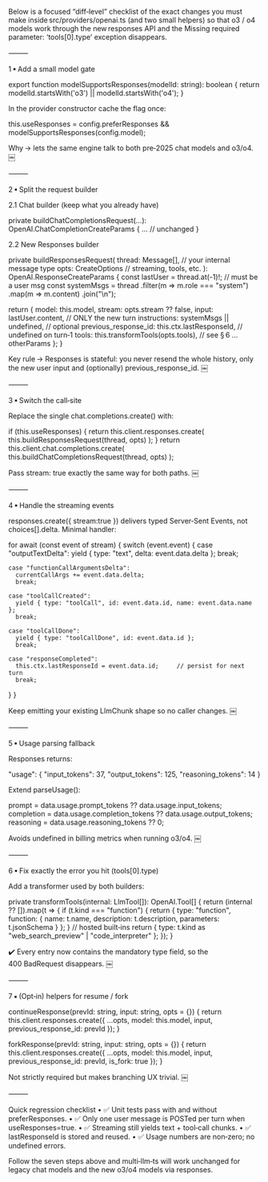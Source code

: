 Below is a focused “diff‑level” checklist of the exact changes you must make inside src/providers/openai.ts (and two small helpers) so that o3 / o4 models work through the new responses API and the Missing required parameter: ‘tools[0].type’ exception disappears.

⸻

1 ▪ Add a small model gate

export function modelSupportsResponses(modelId: string): boolean {
  return modelId.startsWith('o3') || modelId.startsWith('o4');
}

In the provider constructor cache the flag once:

this.useResponses =
  config.preferResponses && modelSupportsResponses(config.model);

Why → lets the same engine talk to both pre‑2025 chat models and o3/o4.  ￼

⸻

2 ▪ Split the request builder

2.1  Chat builder (keep what you already have)

private buildChatCompletionsRequest(…): OpenAI.ChatCompletionCreateParams {
  …               //  unchanged
}

2.2  New Responses builder

private buildResponsesRequest(
  thread: Message[],      // your internal message type
  opts: CreateOptions     // streaming, tools, etc.
): OpenAI.ResponseCreateParams {
  const lastUser = thread.at(-1)!;                 // must be a user msg
  const systemMsgs = thread
      .filter(m => m.role === "system")
      .map(m => m.content)
      .join("\n");

  return {
    model: this.model,
    stream: opts.stream ?? false,
    input: lastUser.content,                       // ONLY the new turn
    instructions: systemMsgs || undefined,         // optional
    previous_response_id: this.ctx.lastResponseId, // undefined on turn‑1
    tools: this.transformTools(opts.tools),        // see § 6
    …otherParams
  };
}

Key rule → Responses is stateful: you never resend the whole history, only the new user input and (optionally) previous_response_id.  ￼

⸻

3 ▪ Switch the call‑site

Replace the single chat.completions.create() with:

if (this.useResponses) {
  return this.client.responses.create(
    this.buildResponsesRequest(thread, opts)
  );
}
return this.client.chat.completions.create(
  this.buildChatCompletionsRequest(thread, opts)
);

Pass stream: true exactly the same way for both paths.  ￼

⸻

4 ▪ Handle the streaming events

responses.create({ stream:true }) delivers typed Server‑Sent Events, not choices[].delta. Minimal handler:

for await (const event of stream) {
  switch (event.event) {
    case "outputTextDelta":
      yield { type: "text", delta: event.data.delta };
      break;

    case "functionCallArgumentsDelta":
      currentCallArgs += event.data.delta;
      break;

    case "toolCallCreated":
      yield { type: "toolCall", id: event.data.id, name: event.data.name };
      break;

    case "toolCallDone":
      yield { type: "toolCallDone", id: event.data.id };
      break;

    case "responseCompleted":
      this.ctx.lastResponseId = event.data.id;     // persist for next turn
      break;
  }
}

Keep emitting your existing LlmChunk shape so no caller changes.  ￼

⸻

5 ▪ Usage parsing fallback

Responses returns:

"usage": { "input_tokens": 37, "output_tokens": 125, "reasoning_tokens": 14 }

Extend parseUsage():

prompt = data.usage.prompt_tokens ?? data.usage.input_tokens;
completion = data.usage.completion_tokens ?? data.usage.output_tokens;
reasoning = data.usage.reasoning_tokens ?? 0;

Avoids undefined in billing metrics when running o3/o4.  ￼

⸻

6 ▪ Fix exactly the error you hit (tools[0].type)

Add a transformer used by both builders:

private transformTools(internal: LlmTool[]): OpenAI.Tool[] {
  return (internal ?? []).map(t => {
    if (t.kind === "function") {
      return {
        type: "function",
        function: {
          name: t.name,
          description: t.description,
          parameters: t.jsonSchema
        }
      };
    }
    // hosted built‑ins
    return { type: t.kind as "web_search_preview" | "code_interpreter" };
  });
}

✔️ Every entry now contains the mandatory type field, so the 400 BadRequest disappears.  ￼

⸻

7 ▪ (Opt‑in) helpers for resume / fork

continueResponse(prevId: string, input: string, opts = {}) {
  return this.client.responses.create({ …opts, model: this.model,
    input, previous_response_id: prevId });
}

forkResponse(prevId: string, input: string, opts = {}) {
  return this.client.responses.create({ …opts, model: this.model,
    input, previous_response_id: prevId, is_fork: true });
}

Not strictly required but makes branching UX trivial.  ￼

⸻

Quick regression checklist
	•	✅ Unit tests pass with and without preferResponses.
	•	✅ Only one user message is POSTed per turn when useResponses=true.
	•	✅ Streaming still yields text + tool‑call chunks.
	•	✅ lastResponseId is stored and reused.
	•	✅ Usage numbers are non‑zero; no undefined errors.

Follow the seven steps above and multi‑llm‑ts will work unchanged for legacy chat models and the new o3/o4 models via responses.